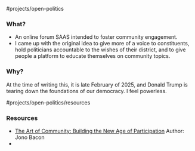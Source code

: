 #projects/open-politics

### What? 
- An online forum SAAS intended to foster community engagement. 
- I came up with the original idea to give more of a voice to constituents, hold politicians accountable to the wishes of their district, and to give people a platform to educate themselves on community topics. 


### Why? 
At the time of writing this, it is late February of 2025, and Donald Trump is tearing down the foundations of our democracy. I feel powerless.


#projects/open-politics/resources 
### Resources
- [The Art of Community: Building the New Age of Participation](https://www.amazon.com/Art-Community-Building-Participation-Connection/dp/1449312063/) Author: Jono Bacon
- 

